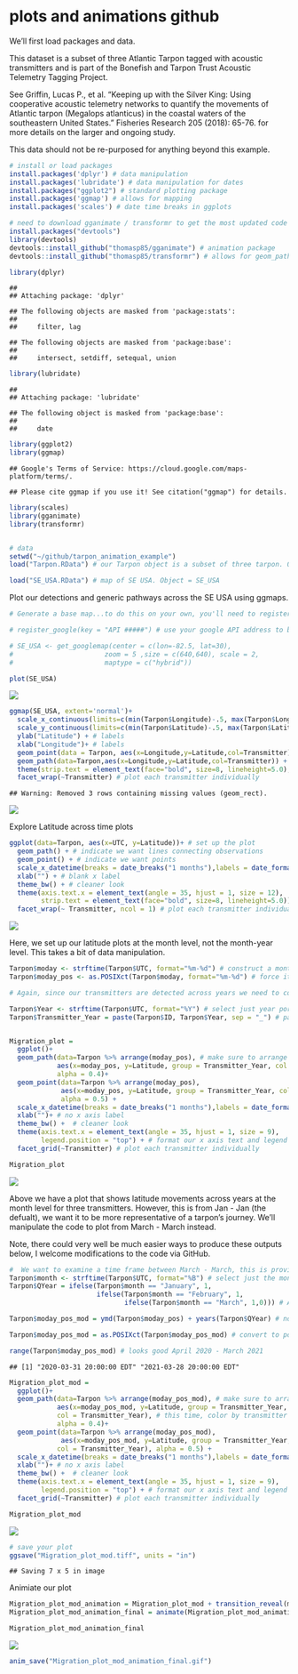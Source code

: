 plots and animations github
================

We’ll first load packages and data.

This dataset is a subset of three Atlantic Tarpon tagged with acoustic
transmitters and is part of the Bonefish and Tarpon Trust Acoustic
Telemetry Tagging Project.

See Griffin, Lucas P., et al. “Keeping up with the Silver King: Using
cooperative acoustic telemetry networks to quantify the movements of
Atlantic tarpon (Megalops atlanticus) in the coastal waters of the
southeastern United States.” Fisheries Research 205 (2018): 65-76. for
more details on the larger and ongoing study.

This data should not be re-purposed for anything beyond this example.

``` r
# install or load packages
install.packages('dplyr') # data manipulation
install.packages('lubridate') # data manipulation for dates
install.packages("ggplot2") # standard plotting package
install.packages('ggmap') # allows for mapping
install.packages('scales') # date time breaks in ggplots

# need to download gganimate / transformr to get the most updated code (great packages, thanks to Thomas Lin Pedersen)
install.packages("devtools")
library(devtools)
devtools::install_github("thomasp85/gganimate") # animation package
devtools::install_github("thomasp85/transformr") # allows for geom_path animation 
```

``` r
library(dplyr)
```

    ## 
    ## Attaching package: 'dplyr'

    ## The following objects are masked from 'package:stats':
    ## 
    ##     filter, lag

    ## The following objects are masked from 'package:base':
    ## 
    ##     intersect, setdiff, setequal, union

``` r
library(lubridate)
```

    ## 
    ## Attaching package: 'lubridate'

    ## The following object is masked from 'package:base':
    ## 
    ##     date

``` r
library(ggplot2)
library(ggmap)
```

    ## Google's Terms of Service: https://cloud.google.com/maps-platform/terms/.

    ## Please cite ggmap if you use it! See citation("ggmap") for details.

``` r
library(scales)
library(gganimate)
library(transformr)


# data
setwd("~/github/tarpon_animation_example")
load("Tarpon.RData") # our Tarpon object is a subset of three tarpon. Object = Tarpon

load("SE_USA.RData") # map of SE USA. Object = SE_USA
```

Plot our detections and generic pathways across the SE USA using
ggmaps.

``` r
# Generate a base map...to do this on your own, you'll need to register an API key address with google. I have not included mine here and have chosen to generate this map at an earlier time. The code with # in front of it demonstrates how one might produce such a base map.

# register_google(key = "API #####") # use your google API address to be able to generate ggmaps

# SE_USA <- get_googlemap(center = c(lon=-82.5, lat=30),
#                       zoom = 5 ,size = c(640,640), scale = 2,
#                       maptype = c("hybrid"))

plot(SE_USA)
```

![](tarpon_animation_example_SCR_github_files/figure-gfm/plot%20via%20ggmap-1.png)<!-- -->

``` r
ggmap(SE_USA, extent='normal')+
  scale_x_continuous(limits=c(min(Tarpon$Longitude)-.5, max(Tarpon$Longitude)+.5))+ # limit our x axis
  scale_y_continuous(limits=c(min(Tarpon$Latitude)-.5, max(Tarpon$Latitude)+.5))+ # limit our y axis
  ylab("Latitude") + # labels
  xlab("Longitude")+ # labels
  geom_point(data = Tarpon, aes(x=Longitude,y=Latitude,col=Transmitter)) + # our points we'll be plotting
  geom_path(data=Tarpon,aes(x=Longitude,y=Latitude,col=Transmitter)) + # our connections to the points
  theme(strip.text = element_text(face="bold", size=8, lineheight=5.0), legend.position="top") + # format strip text and legend position
  facet_wrap(~Transmitter) # plot each transmitter individually
```

    ## Warning: Removed 3 rows containing missing values (geom_rect).

![](tarpon_animation_example_SCR_github_files/figure-gfm/plot%20via%20ggmap-2.png)<!-- -->

Explore Latitude across time plots

``` r
ggplot(data=Tarpon, aes(x=UTC, y=Latitude))+ # set up the plot
  geom_path() + # indicate we want lines connecting observations
  geom_point() + # indicate we want points
  scale_x_datetime(breaks = date_breaks("1 months"),labels = date_format("%b %y")) + # x axis date formating
  xlab("") + # blank x label
  theme_bw() + # cleaner look
  theme(axis.text.x = element_text(angle = 35, hjust = 1, size = 12),
        strip.text = element_text(face="bold", size=8, lineheight=5.0)) + # easier to read
  facet_wrap(~ Transmitter, ncol = 1) # plot each transmitter individually within one column
```

![](tarpon_animation_example_SCR_github_files/figure-gfm/latitude%20plots%20-%20part%20one-1.png)<!-- -->

Here, we set up our latitude plots at the month level, not the
month-year level. This takes a bit of data
manipulation.

``` r
Tarpon$moday <- strftime(Tarpon$UTC, format="%m-%d") # construct a month day variable from detection time (dropping the year portion)
Tarpon$moday_pos <- as.POSIXct(Tarpon$moday, format="%m-%d") # force it back to the generic posix format, it'll assume each detection occurs across the same year (2020)

# Again, since our transmitters are detected across years we need to construct a grouping variable so they can be plotted over one another

Tarpon$Year <- strftime(Tarpon$UTC, format="%Y") # select just year portion of detection time
Tarpon$Transmitter_Year = paste(Tarpon$ID, Tarpon$Year, sep = "_") # paste the detection year to the transmitter name, this will serve as our grouping variable in a few steps 


Migration_plot = 
  ggplot()+
  geom_path(data=Tarpon %>% arrange(moday_pos), # make sure to arrange by our time variable (if not, the last point will wrap around )
            aes(x=moday_pos, y=Latitude, group = Transmitter_Year, col = Year), # color each year
            alpha = 0.4)+
  geom_point(data=Tarpon %>% arrange(moday_pos), 
             aes(x=moday_pos, y=Latitude, group = Transmitter_Year, col = Year), # color each year
             alpha = 0.5) + 
  scale_x_datetime(breaks = date_breaks("1 months"),labels = date_format("%b")) + # format our date time breaks (abbreviated)
  xlab("")+ # no x axis label
  theme_bw() +  # cleaner look
  theme(axis.text.x = element_text(angle = 35, hjust = 1, size = 9),
        legend.position = "top") + # format our x axis text and legend position
  facet_grid(~Transmitter) # plot each transmitter individually

Migration_plot 
```

![](tarpon_animation_example_SCR_github_files/figure-gfm/latitude%20plots%20-%20part%20two-1.png)<!-- -->

Above we have a plot that shows latitude movements across years at the
month level for three transmitters. However, this is from Jan - Jan (the
defualt), we want it to be more representative of a tarpon’s journey.
We’ll manipulate the code to plot from March - March instead.

Note, there could very well be much easier ways to produce these outputs
below, I welcome modifications to the code via
GitHub.

``` r
#  We want to examine a time frame between March - March, this is provides a more complete picture of a tarpon's journey. 
Tarpon$month <- strftime(Tarpon$UTC, format="%B") # select just the month portion of the detection time
Tarpon$QYear = ifelse(Tarpon$month == "January", 1,
                      ifelse(Tarpon$month == "February", 1,
                             ifelse(Tarpon$month == "March", 1,0))) # As of now, we have ggplot2 set to plot onto 2020. If we label our months that we want to wrap around, we'll trick ggplot to plot onto 2020-2021 with the correct April - April month order. 

Tarpon$moday_pos_mod = ymd(Tarpon$moday_pos) + years(Tarpon$QYear) # now add a year to our selected months (i.e., now it'll be April 2020, May 2020, June 2020, July 2020, Aug 2020, Sept 2020, Oct 2020, Nov 2020, Dec 2020, Jan 2021, Feb 2021, March 2021)

Tarpon$moday_pos_mod = as.POSIXct(Tarpon$moday_pos_mod) # convert to posix so we can plot

range(Tarpon$moday_pos_mod) # looks good April 2020 - March 2021
```

    ## [1] "2020-03-31 20:00:00 EDT" "2021-03-28 20:00:00 EDT"

``` r
Migration_plot_mod = 
  ggplot()+
  geom_path(data=Tarpon %>% arrange(moday_pos_mod), # make sure to arrange by our time variable (if not, the last point will wrap around )
            aes(x=moday_pos_mod, y=Latitude, group = Transmitter_Year,
            col = Transmitter_Year), # this time, color by transmitter year combo.. it'll look pretty in the animation
            alpha = 0.4)+
  geom_point(data=Tarpon %>% arrange(moday_pos_mod), 
             aes(x=moday_pos_mod, y=Latitude, group = Transmitter_Year,
            col = Transmitter_Year), alpha = 0.5) + 
  scale_x_datetime(breaks = date_breaks("1 months"),labels = date_format("%b")) + # format our date time breaks (abbreviated)
  xlab("")+ # no x axis label
  theme_bw() +  # cleaner look
  theme(axis.text.x = element_text(angle = 35, hjust = 1, size = 9),
        legend.position = "top") + # format our x axis text and legend position
  facet_grid(~Transmitter) # plot each transmitter individually

Migration_plot_mod
```

![](tarpon_animation_example_SCR_github_files/figure-gfm/latitude%20plots%20-%20part%20three-1.png)<!-- -->

``` r
# save your plot
ggsave("Migration_plot_mod.tiff", units = "in")
```

    ## Saving 7 x 5 in image

Animiate our
plot

``` r
Migration_plot_mod_animation = Migration_plot_mod + transition_reveal(moday_pos_mod) # transition through our date variable
Migration_plot_mod_animation_final = animate(Migration_plot_mod_animation,fps = 6) # modify the frames per second (fps) to make it a smoother and slower transition period

Migration_plot_mod_animation_final
```

![](tarpon_animation_example_SCR_github_files/figure-gfm/latitude%20plots%20-%20part%20four-1.gif)<!-- -->

``` r
anim_save("Migration_plot_mod_animation_final.gif")
```
